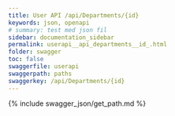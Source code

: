 ```yaml
---
title: User API /api/Departments/{id}
keywords: json, openapi
# summary: test med json fil
sidebar: documentation_sidebar
permalink: userapi__api_departments__id_.html
folder: swagger
toc: false
swaggerfile: userapi
swaggerpath: paths
swaggerkey: /api/Departments/{id}
---
```

{% include swagger_json/get_path.md %}
